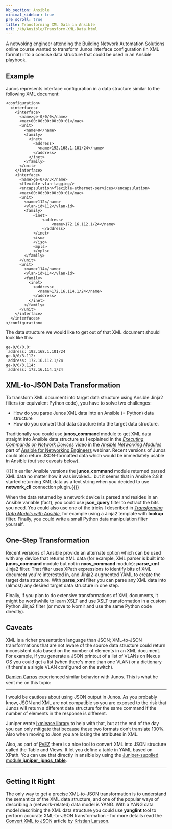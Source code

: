 ```yaml
---
kb_section: Ansible
minimal_sidebar: true
pre_scroll: true
title: Transforming XML Data in Ansible
url: /kb/Ansible/Transform-XML-Data.html
---
```

A netwoking engineer attending the Building Network Automation Solutions online course wanted to transform Junos interface configuration (in XML format) into a concise data structure that could be used in an Ansible playbook.

## Example

Junos represents interface configuration in a data structure similar to the following XML document:

```
<configuration>
  <interfaces>
    <interface>
      <name>ge-0/0/0</name>
      <mac>00:00:00:00:00:01</mac>
      <unit>
        <name>0</name>
        <family>
          <inet>
            <address>
              <name>192.168.1.101/24</name>
            </address>
          </inet>
        </family>
      </unit>
    </interface>
    <interface>
      <name>ge-0/0/3</name>
      <flexible-vlan-tagging/>
      <encapsulation>flexible-ethernet-services</encapsulation>
      <mac>00:00:00:00:00:01</mac>
      <unit>
        <name>112</name>
        <vlan-id>112</vlan-id>
        <family>
            <inet>
                <address>
                    <name>172.16.112.1/24</name>
                </address>
            </inet>
            <iso>
            </iso>
            <mpls>
            </mpls>
        </family>
      </unit>
      <unit>
        <name>114</name>
        <vlan-id>114</vlan-id>
        <family>
          <inet>
            <address>
              <name>172.16.114.1/24</name>
            </address>
          </inet>
        </family>
      </unit>
    </interface>
  </interfaces>
</configuration>
```

The data structure we would like to get out of that XML document should look like this:

```
ge-0/0/0.0:
 address: 192.168.1.101/24
ge-0/0/3.112:
 address: 172.16.112.1/24
ge-0/0/3.114:
 address: 172.16.114.1/24
 ```
## XML-to-JSON Data Transformation

To transform XML document into target data structure using Ansible Jinja2 filters (or equivalent Python code), you have to solve two challenges:

* How do you parse Junos XML data into an Ansible (= Python) data structure
* How do you convert that data structure into the target data structure.

Traditionally you could use **junos_command** module to get XML data straight into Ansible data structure as I explained in the [_Executing Commands on Network Devices_](https://my.ipspace.net/bin/get/Ansible/N2.1%20-%20Executing%20Commands%20on%20Network%20Devices.mp4?doccode=Ansible) video in the [_Ansible Networking Modules_](https://my.ipspace.net/bin/list?id=Ansible#NET_CMD) part of [Ansible for Networking Engineers](https://www.ipspace.net/Ansible_for_Networking_Engineers) webinar. Recent versions of Junos could also return JSON-formatted data which would be immediately usable in Ansible (but see caveats below).

{{<note note>}}In earlier Ansible versions the **junos_command** module returned parsed XML data no matter how it was invoked... but it seems that in Ansible 2.8 it started returning XML data as a text string when you decided to use **network_cli** connection plugin.{{</note>}}

When the data returned by a network device is parsed and resides in an Ansible variable (fact), you could use **json_query** filter to extract the bits you need. You could also use one of the tricks I described in [_Transforming Data Models with Ansible_](https://my.ipspace.net/bin/list?id=NetAutSol&module=3#M3S4B), for example using a Jinja2 template with **lookup** filter. Finally, you could write a small Python data manipulation filter yourself.

## One-Step Transformation

Recent versions of Ansible provide an alternate option which can be used with any device that returns XML data (for example, XML parser is built into **junos_command** module but not in **nxos_command** module): **parse_xml** Jinja2 filter. That filter uses XPath expressions to identify bits of XML document you're interested in, and Jinja2-augmented YAML to create the target data structure. With **parse_xml** filter you can parse any XML data into (almost) any desired target data structure in one step.

Finally, if you plan to do extensive transformations of XML documents, it might be worthwhile to learn XSLT and use XSLT transformation in a custom Python Jinja2 filter (or move to Nornir and use the same Python code directly).

## Caveats

XML is a richer presentation language than JSON; XML-to-JSON transformations that are not aware of the source data structure could return inconsistent data based on the number of elements in an XML document. For example, if you generate a JSON printout of a list of VLANs on Nexus OS you could get a list (when there's more than one VLAN) or a dictionary (if there's a single VLAN configured on the switch).

[Damien Garros](https://www.ipspace.net/Author:Damien_Garros) experienced similar behavior with Junos. This is what he sent me on this topic:

---

I would be cautious about using JSON output in Junos. As you probably know, JSON and XML are not compatible so you are exposed to the risk that Junos will return a different data structure for the same command if the number of elements in the response is different.

Juniper wrote [jxmlease library](https://github.com/Juniper/jxmlease) to help with that, but at the end of the day you can only mitigate that because these two formats don’t translate 100%. Also when moving to Json you are losing the attributes in XML.

Also, as part of [PyEZ](https://www.juniper.net/documentation/en_US/junos-pyez/information-products/pathway-pages/junos-pyez-developer-guide.html) there is a nice tool to convert XML into JSON structure called the Table and Views. It let you define a table in YAML based on XPath. You can use that directly in ansible by using the [Juniper-supplied module **juniper_junos_table**](https://github.com/Juniper/ansible-junos-stdlib).

---

## Getting It Right

The only way to get a precise XML-to-JSON transformation is to understand the semantics of the XML data structure, and one of the
popular ways of describing a (network-related) data model is YANG. With a YANG data model describing the XML data structure you could
use **yanglint** tool to perform accurate XML-to-JSON transformation - for more details read the
[Convert XML to JSON](https://plajjan.github.io/2020-01-29-convert-xml-to-json-and-yaml.html) article by
[Kristian Larsson](https://www.ipspace.net/Author:Kristian_Larsson).
